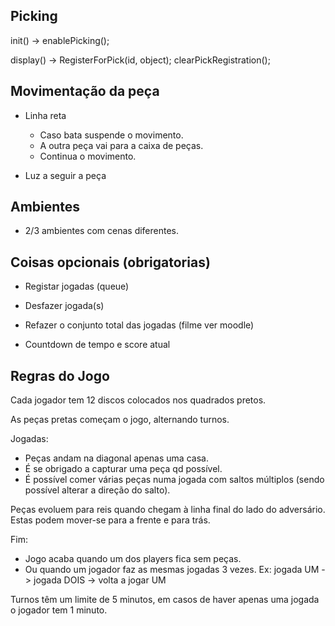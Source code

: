 ## Picking
init() -> enablePicking();

display() -> RegisterForPick(id, object);
	     clearPickRegistration();


## Movimentação da peça

- Linha reta
  - Caso bata suspende o movimento.
  - A outra peça vai para a caixa de peças.
  - Continua o movimento.

- Luz a seguir a peça

## Ambientes

- 2/3 ambientes com cenas diferentes.

## Coisas opcionais (obrigatorias)

- Registar jogadas (queue)
- Desfazer jogada(s)
- Refazer o conjunto total das jogadas (filme ver moodle)

- Countdown de tempo e score atual

## Regras do Jogo

Cada jogador tem 12 discos colocados nos quadrados pretos.

As peças pretas começam o jogo, alternando turnos.

Jogadas:
- Peças andam na diagonal apenas uma casa.
- É se obrigado a capturar uma peça qd possível.
- É possível comer várias peças numa jogada com saltos múltiplos (sendo possível alterar a direção do salto).

Peças evoluem para reis quando chegam à linha final do lado do adversário.
Estas podem mover-se para a frente e para trás.

Fim:
- Jogo acaba quando um dos players fica sem peças.
- Ou quando um jogador faz as mesmas jogadas 3 vezes. Ex: jogada UM -> jogada DOIS -> volta a jogar UM

Turnos têm um limite de 5 minutos, em casos de haver apenas uma jogada o jogador tem 1 minuto.
